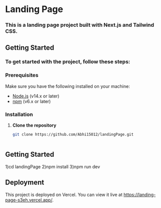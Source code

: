 # Landing Page

### This is a landing page project built with Next.js and Tailwind CSS.

## Getting Started

### To get started with the project, follow these steps:

### Prerequisites

Make sure you have the following installed on your machine:

- [Node.js](https://nodejs.org/en/) (v14.x or later)
- [npm](https://www.npmjs.com/) (v6.x or later)

### Installation

1. **Clone the repository**

   ```bash
   git clone https://github.com/Abhi15012/landingPage.git



## Getting Started

1)cd landingPage
2)npm install
3)npm run dev

## Deployment
This project is deployed on Vercel. You can view it live at    https://landing-page-s3eh.vercel.app/.













 
 
